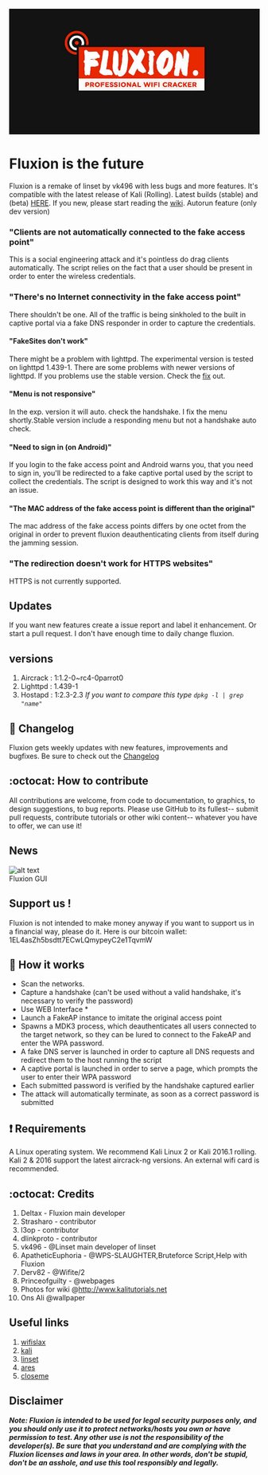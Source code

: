 [<p align="center"><img src="logos/logo1.jpg?raw=true"/></p>](https://github.com/deltaxflux/fluxion)

# Fluxion is the future
Fluxion is a remake of linset by vk496 with less bugs and more features. It's compatible with the latest release of Kali (Rolling). Latest builds (stable) and (beta) [HERE](https://sourceforge.net/projects/wififluxion/files/?source=navbar). If you new, please start reading the [wiki](https://github.com/deltaxflux/fluxion/wiki/Tutorial). Autorun feature (only dev version)

### "Clients are not automatically connected to the fake access point"
This is a social engineering attack and it's pointless do drag clients automatically. The script relies on the fact that a user should be present in order to enter the wireless credentials.

### "There's no Internet connectivity in the fake access point"
There shouldn't be one. All of the traffic is being sinkholed to the built in captive portal via a fake DNS responder in order to capture the credentials.

#### "FakeSites don't work"
There might be a problem with lighttpd. The experimental version is tested on lighttpd 1.439-1. There are some problems with newer versions of lighttpd. If you problems use the stable version. Check the [fix](https://github.com/deltaxflux/fluxion/wiki/fix) out.

#### "Menu is not responsive"
In the exp. version it will auto. check the handshake. I fix the menu shortly.Stable version include a responding menu but not a handshake auto check.

#### "Need to sign in (on Android)"
If you login to the fake access point and Android warns you, that you need to sign in, you'll be redirected to a fake captive portal used by the script to collect the credentials. The script is designed to work this way and it's not an issue.

#### "The MAC address of the fake access point is different than the original"
The mac address of the fake access points differs by one octet from the original in order to prevent fluxion deauthenticating clients from itself during the jamming session.

### "The redirection doesn't work for HTTPS websites"
HTTPS is not currently supported.

## Updates
If you want new features create a issue report and label it enhancement. Or start a pull request. I don't have enough time to daily change fluxion.

## versions
1. Aircrack : 1:1.2-0~rc4-0parrot0
2. Lighttpd : 1.439-1
3. Hostapd  :  1:2.3-2.3 _If you want to compare this type `dpkg -l | grep "name"`_

## :scroll: Changelog
Fluxion gets weekly updates with new features, improvements and bugfixes.
Be sure to check out the [Changelog](https://github.com/deltaxflux/fluxion)

## :octocat: How to contribute
All contributions are welcome, from code to documentation, to graphics, to design suggestions, to bug reports.  Please use GitHub to its fullest-- submit pull requests, contribute tutorials or other wiki content-- whatever you have to offer, we can use it!

## News
![alt text](http://s12.postimg.org/dplpdzmnx/Screenshot_at_2016_09_24_13_52_58.png)<br/>
Fluxion GUI

## Support us !
Fluxion is not intended to make money anyway if you want to support us in a financial way, please do it. Here is our bitcoin wallet: 1EL4asZh5bsdtt7ECwLQmypeyC2e1TqvmW

## :book: How it works
* Scan the networks.
* Capture a handshake (can't be used without a valid handshake, it's necessary to verify the password)
* Use WEB Interface *
* Launch a FakeAP instance to imitate the original access point
* Spawns a MDK3 process, which deauthenticates all users connected to the target network, so they can be lured to connect to the FakeAP and enter the WPA password.
* A fake DNS server is launched in order to capture all DNS requests and redirect them to the host running the script
* A captive portal is launched in order to serve a page, which prompts the user to enter their WPA password
* Each submitted password is verified by the handshake captured earlier
* The attack will automatically terminate, as soon as a correct password is submitted

##  :heavy_exclamation_mark: Requirements

A Linux operating system. We recommend Kali Linux 2 or Kali 2016.1 rolling. Kali 2 & 2016 support the latest aircrack-ng versions. An external wifi card is recommended.

## :octocat: Credits
1. Deltax - Fluxion main developer
2. Strasharo - contributor
3. l3op - contributor
4. dlinkproto - contributor
5. vk496 - @Linset main developer of linset
6. ApatheticEuphoria - @WPS-SLAUGHTER,Bruteforce Script,Help with Fluxion
7. Derv82 - @Wifite/2
8. Princeofguilty - @webpages
9. Photos for wiki @http://www.kalitutorials.net
10. Ons Ali @wallpaper

## Useful links
 1. [wifislax](http://www.wifislax.com/)
 2. [kali](https://www.kali.org/)
 3. [linset](https://github.com/vk496/linset)
 4. [ares](https://github.com/deltaxflux/ares)
 5. [closeme](https://github.com/rad4day/GithubScripts)

## Disclaimer

***Note: Fluxion is intended to be used for legal security purposes only, and you should only use it to protect networks/hosts you own or have permission to test. Any other use is not the responsibility of the developer(s).  Be sure that you understand and are complying with the Fluxion licenses and laws in your area.  In other words, don't be stupid, don't be an asshole, and use this tool responsibly and legally.***
